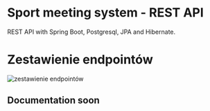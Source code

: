 # Sport meeting system - REST API

REST API with Spring Boot, Postgresql, JPA and Hibernate.

# Zestawienie endpointów

![zestawienie endpointów](https://i.imgur.com/WhhM8uJ.jpg)

## Documentation soon
